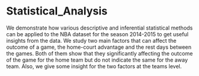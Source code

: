 # Statistical_Analysis

We demonstrate how various descriptive and inferential statistical methods can be applied to the NBA dataset for the season 2014-2015 to get useful insights from the data. We study two main factors that can affect the outcome of a game, the home-court advantage and the rest days between the games. Both of them show that they significantly affecting the outcome of the game for the home team but do not indicate the same for the away team.  Also, we give some insight for the two factors at the teams level.
